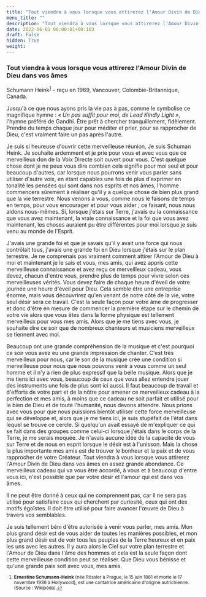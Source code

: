 ```yaml
---
title: "Tout viendra à vous lorsque vous attirerez l'Amour Divin de Dieu dans vos âmes"
menu_title: ""
description: "Tout viendra à vous lorsque vous attirerez l'Amour Divin de Dieu dans vos âmes"
date: 2022-06-01 06:00:01+00:103
draft: False
hidden: True
weight:
---
```

### Tout viendra à vous lorsque vous attirerez l'Amour Divin de Dieu dans vos âmes

Schumann Heink<sup id="a1">[1](#f1)</sup> - reçu en 1969, Vancouver, Colombie-Britannique, Canada.

Jusqu'à ce que nous ayons pris la vie pas à pas, comme le symbolise ce magnifique hymne : *« Un pas suffit pour moi, de Lead Kindly Light »*, l'hymne préféré de Gandhi. Être prêt à chercher tranquillement, fidèlement. Prendre du temps chaque jour pour méditer et prier, pour se rapprocher de Dieu, c'est vraiment faire un pas après l'autre.

Je suis si heureuse d'ouvrir cette merveilleuse réunion, Je suis Schuman Heink. Je souhaite ardemment et je prie pour vous et avec vous que ce merveilleux don de la Voix Directe soit ouvert pour vous. C'est quelque chose dont je ne peux vous dire combien cela signifie pour moi seul et pour beaucoup d'autres, car lorsque nous pourrons venir vous parler sans utiliser d'autre voix, en étant capables une fois de plus d'exprimer en tonalité les pensées qui sont dans nos esprits et nos âmes, l'homme commencera sûrement à réaliser qu'il y a quelque chose de bien plus grand que la vie terrestre. Nous venons à vous, comme nous le faisons de temps en temps, pour vous encourager et pour vous aider ; ce faisant, nous nous aidons nous-mêmes. Si, lorsque j'étais sur Terre, j'avais eu la connaissance que vous avez maintenant, la vraie connaissance et la foi que vous avez maintenant, les choses auraient pu être différentes pour moi lorsque je suis venu au monde de l'Esprit. 

J'avais une grande foi et que je savais qu'il y avait une force qui nous contrôlait tous, j'avais une grande foi en Dieu lorsque j'étais sur le plan terrestre. Je ne comprenais pas vraiment comment attirer l'Amour de Dieu à moi et maintenant je le sais et vous, mes amis, qui avez appris cette merveilleuse connaissance et avez reçu ce merveilleux cadeau, vous devez, chacun d'entre vous, prendre plus de temps pour vivre selon ces merveilleuses vérités. Vous devez faire de chaque heure d'éveil de votre journée une heure d'éveil pour Dieu. Cela semble être une entreprise énorme, mais vous découvrirez qu'en venant de notre côté de la vie, votre seul désir sera ce travail. C'est la seule façon pour votre âme de progresser et donc d'être en mesure de commencer la première étape sur le chemin de votre vie alors que vous êtes dans la forme physique est tellement merveilleux pour vous mes amis. Alors que je me tiens avec vous, je souhaite dire ce soir que de nombreux chanteurs et musiciens merveilleux se tiennent avec moi. 

Beaucoup ont une grande compréhension de la musique et c'est pourquoi ce soir vous avez eu une grande impression de chanter. C'est très merveilleux pour nous, car le son de la musique crée une condition si merveilleuse pour nous que nous pouvons venir à vous comme un seul homme et il n'y a rien de plus expressif que la belle musique. Alors que je me tiens ici avec vous, beaucoup de ceux que vous allez entendre jouer des instruments une fois de plus sont ici aussi. Il faut beaucoup de travail et d'efforts de votre part et de la nôtre pour amener ce merveilleux cadeau à la perfection et mes amis, à moins que ce cadeau ne soit parfait et utilisé pour le bien de Dieu et de toute l'humanité, nous devons attendre. Nous prions avec vous pour que nous puissions bientôt utiliser cette force merveilleuse qui se développe et, alors que je me tiens ici, je suis stupéfait de l'état dans lequel se trouve ce cercle. Si quelqu'un avait essayé de m'expliquer ce qui se fait dans des groupes comme celui-ci lorsque j'étais dans le corps de la Terre, je me serais moquée. Je n'avais aucune idée de la capacité de vous sur Terre et de nous en esprit lorsque le désir est à l'unisson. Mais la chose la plus importante mes amis est de trouver le bonheur et la paix et de vous rapprocher de votre Créateur. Tout viendra à vous lorsque vous attirerez l'Amour Divin de Dieu dans vos âmes en assez grande abondance. Ce merveilleux cadeau qui va vous être accordé, à vous et à beaucoup d'entre vous ici, n'est possible que par votre désir et l'amour qui est dans vos âmes.

Il ne peut être donné à ceux qui ne comprennent pas, car il ne sera pas utilisé pour satisfaire ceux qui cherchent par curiosité, ceux qui ont des motifs égoïstes. Il doit être utilisé pour faire avancer l'œuvre de Dieu à travers vos semblables.

Je suis tellement béni d'être autorisée à venir vous parler, mes amis. Mon plus grand désir est de vous aider de toutes les manières possibles, et mon plus grand désir est de voir tous les peuples de la Terre heureux et en paix les uns avec les autres. Il y aura alors le Ciel sur votre plan terrestre et l'Amour de Dieu dans l'âme des hommes et cela est la seule façon dont cette merveilleuse condition peut se réaliser. Que Dieu vous bénisse et qu'une grande paix soit avec vous, mes amis.
<small>

1. <large id="f1">  **Ernestine Schumann-Heink** (née Rössler à Prague, le 15 juin 1861 et morte le 17 novembre 1936 à Hollywood), est une cantatrice américaine d'origine autrichienne. (Source : Wikipéda).[↩](#a1)

